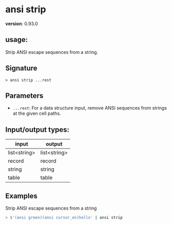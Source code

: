 # ansi strip

**version**: 0.93.0

## **usage**:

Strip ANSI escape sequences from a string.

## Signature

`> ansi strip ...rest`

## Parameters

- `...rest`: For a data structure input, remove ANSI sequences from strings at the given cell paths.

## Input/output types:

| input          | output         |
| -------------- | -------------- |
| list\<string\> | list\<string\> |
| record         | record         |
| string         | string         |
| table          | table          |

## Examples

Strip ANSI escape sequences from a string

```bash
> $'(ansi green)(ansi cursor_on)hello' | ansi strip
```
